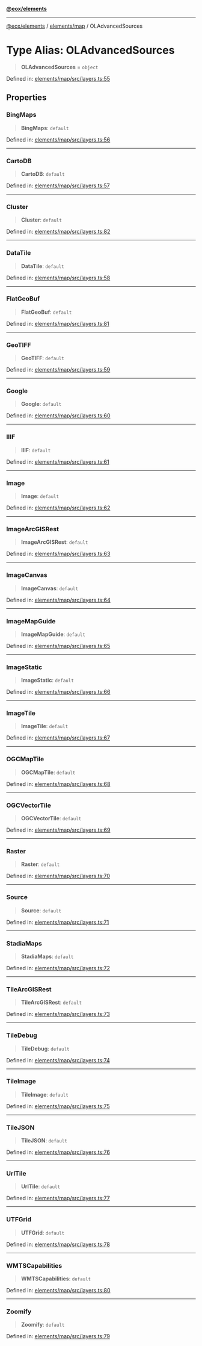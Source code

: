 [**@eox/elements**](../../../README.md)

***

[@eox/elements](../../../modules.md) / [elements/map](../README.md) / OLAdvancedSources

# Type Alias: OLAdvancedSources

> **OLAdvancedSources** = `object`

Defined in: [elements/map/src/layers.ts:55](https://github.com/EOX-A/EOxElements/blob/c2bb4e92aa096bddddf8a8e6a886c6b8a56a516c/elements/map/src/layers.ts#L55)

## Properties

### BingMaps

> **BingMaps**: `default`

Defined in: [elements/map/src/layers.ts:56](https://github.com/EOX-A/EOxElements/blob/c2bb4e92aa096bddddf8a8e6a886c6b8a56a516c/elements/map/src/layers.ts#L56)

***

### CartoDB

> **CartoDB**: `default`

Defined in: [elements/map/src/layers.ts:57](https://github.com/EOX-A/EOxElements/blob/c2bb4e92aa096bddddf8a8e6a886c6b8a56a516c/elements/map/src/layers.ts#L57)

***

### Cluster

> **Cluster**: `default`

Defined in: [elements/map/src/layers.ts:82](https://github.com/EOX-A/EOxElements/blob/c2bb4e92aa096bddddf8a8e6a886c6b8a56a516c/elements/map/src/layers.ts#L82)

***

### DataTile

> **DataTile**: `default`

Defined in: [elements/map/src/layers.ts:58](https://github.com/EOX-A/EOxElements/blob/c2bb4e92aa096bddddf8a8e6a886c6b8a56a516c/elements/map/src/layers.ts#L58)

***

### FlatGeoBuf

> **FlatGeoBuf**: `default`

Defined in: [elements/map/src/layers.ts:81](https://github.com/EOX-A/EOxElements/blob/c2bb4e92aa096bddddf8a8e6a886c6b8a56a516c/elements/map/src/layers.ts#L81)

***

### GeoTIFF

> **GeoTIFF**: `default`

Defined in: [elements/map/src/layers.ts:59](https://github.com/EOX-A/EOxElements/blob/c2bb4e92aa096bddddf8a8e6a886c6b8a56a516c/elements/map/src/layers.ts#L59)

***

### Google

> **Google**: `default`

Defined in: [elements/map/src/layers.ts:60](https://github.com/EOX-A/EOxElements/blob/c2bb4e92aa096bddddf8a8e6a886c6b8a56a516c/elements/map/src/layers.ts#L60)

***

### IIIF

> **IIIF**: `default`

Defined in: [elements/map/src/layers.ts:61](https://github.com/EOX-A/EOxElements/blob/c2bb4e92aa096bddddf8a8e6a886c6b8a56a516c/elements/map/src/layers.ts#L61)

***

### Image

> **Image**: `default`

Defined in: [elements/map/src/layers.ts:62](https://github.com/EOX-A/EOxElements/blob/c2bb4e92aa096bddddf8a8e6a886c6b8a56a516c/elements/map/src/layers.ts#L62)

***

### ImageArcGISRest

> **ImageArcGISRest**: `default`

Defined in: [elements/map/src/layers.ts:63](https://github.com/EOX-A/EOxElements/blob/c2bb4e92aa096bddddf8a8e6a886c6b8a56a516c/elements/map/src/layers.ts#L63)

***

### ImageCanvas

> **ImageCanvas**: `default`

Defined in: [elements/map/src/layers.ts:64](https://github.com/EOX-A/EOxElements/blob/c2bb4e92aa096bddddf8a8e6a886c6b8a56a516c/elements/map/src/layers.ts#L64)

***

### ImageMapGuide

> **ImageMapGuide**: `default`

Defined in: [elements/map/src/layers.ts:65](https://github.com/EOX-A/EOxElements/blob/c2bb4e92aa096bddddf8a8e6a886c6b8a56a516c/elements/map/src/layers.ts#L65)

***

### ImageStatic

> **ImageStatic**: `default`

Defined in: [elements/map/src/layers.ts:66](https://github.com/EOX-A/EOxElements/blob/c2bb4e92aa096bddddf8a8e6a886c6b8a56a516c/elements/map/src/layers.ts#L66)

***

### ImageTile

> **ImageTile**: `default`

Defined in: [elements/map/src/layers.ts:67](https://github.com/EOX-A/EOxElements/blob/c2bb4e92aa096bddddf8a8e6a886c6b8a56a516c/elements/map/src/layers.ts#L67)

***

### OGCMapTile

> **OGCMapTile**: `default`

Defined in: [elements/map/src/layers.ts:68](https://github.com/EOX-A/EOxElements/blob/c2bb4e92aa096bddddf8a8e6a886c6b8a56a516c/elements/map/src/layers.ts#L68)

***

### OGCVectorTile

> **OGCVectorTile**: `default`

Defined in: [elements/map/src/layers.ts:69](https://github.com/EOX-A/EOxElements/blob/c2bb4e92aa096bddddf8a8e6a886c6b8a56a516c/elements/map/src/layers.ts#L69)

***

### Raster

> **Raster**: `default`

Defined in: [elements/map/src/layers.ts:70](https://github.com/EOX-A/EOxElements/blob/c2bb4e92aa096bddddf8a8e6a886c6b8a56a516c/elements/map/src/layers.ts#L70)

***

### Source

> **Source**: `default`

Defined in: [elements/map/src/layers.ts:71](https://github.com/EOX-A/EOxElements/blob/c2bb4e92aa096bddddf8a8e6a886c6b8a56a516c/elements/map/src/layers.ts#L71)

***

### StadiaMaps

> **StadiaMaps**: `default`

Defined in: [elements/map/src/layers.ts:72](https://github.com/EOX-A/EOxElements/blob/c2bb4e92aa096bddddf8a8e6a886c6b8a56a516c/elements/map/src/layers.ts#L72)

***

### TileArcGISRest

> **TileArcGISRest**: `default`

Defined in: [elements/map/src/layers.ts:73](https://github.com/EOX-A/EOxElements/blob/c2bb4e92aa096bddddf8a8e6a886c6b8a56a516c/elements/map/src/layers.ts#L73)

***

### TileDebug

> **TileDebug**: `default`

Defined in: [elements/map/src/layers.ts:74](https://github.com/EOX-A/EOxElements/blob/c2bb4e92aa096bddddf8a8e6a886c6b8a56a516c/elements/map/src/layers.ts#L74)

***

### TileImage

> **TileImage**: `default`

Defined in: [elements/map/src/layers.ts:75](https://github.com/EOX-A/EOxElements/blob/c2bb4e92aa096bddddf8a8e6a886c6b8a56a516c/elements/map/src/layers.ts#L75)

***

### TileJSON

> **TileJSON**: `default`

Defined in: [elements/map/src/layers.ts:76](https://github.com/EOX-A/EOxElements/blob/c2bb4e92aa096bddddf8a8e6a886c6b8a56a516c/elements/map/src/layers.ts#L76)

***

### UrlTile

> **UrlTile**: `default`

Defined in: [elements/map/src/layers.ts:77](https://github.com/EOX-A/EOxElements/blob/c2bb4e92aa096bddddf8a8e6a886c6b8a56a516c/elements/map/src/layers.ts#L77)

***

### UTFGrid

> **UTFGrid**: `default`

Defined in: [elements/map/src/layers.ts:78](https://github.com/EOX-A/EOxElements/blob/c2bb4e92aa096bddddf8a8e6a886c6b8a56a516c/elements/map/src/layers.ts#L78)

***

### WMTSCapabilities

> **WMTSCapabilities**: `default`

Defined in: [elements/map/src/layers.ts:80](https://github.com/EOX-A/EOxElements/blob/c2bb4e92aa096bddddf8a8e6a886c6b8a56a516c/elements/map/src/layers.ts#L80)

***

### Zoomify

> **Zoomify**: `default`

Defined in: [elements/map/src/layers.ts:79](https://github.com/EOX-A/EOxElements/blob/c2bb4e92aa096bddddf8a8e6a886c6b8a56a516c/elements/map/src/layers.ts#L79)
